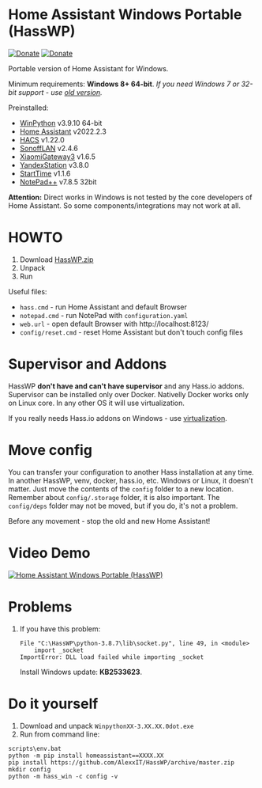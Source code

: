 # Home Assistant Windows Portable (HassWP)

[![Donate](https://img.shields.io/badge/donate-Coffee-yellow.svg)](https://www.buymeacoffee.com/AlexxIT)
[![Donate](https://img.shields.io/badge/donate-Yandex-red.svg)](https://money.yandex.ru/to/41001428278477)

Portable version of Home Assistant for Windows.

Minimum requirements: **Windows 8+ 64-bit**. *If you need Windows 7 or 32-bit support - use [old version](https://github.com/AlexxIT/HassWP/releases/tag/v2021.12.10).*

Preinstalled:

- [WinPython](https://winpython.github.io/) v3.9.10 64-bit
- [Home Assistant](https://www.home-assistant.io/) v2022.2.3
- [HACS](https://hacs.xyz/) v1.22.0
- [SonoffLAN](https://github.com/AlexxIT/SonoffLAN) v2.4.6
- [XiaomiGateway3](https://github.com/AlexxIT/XiaomiGateway3) v1.6.5
- [YandexStation](https://github.com/AlexxIT/YandexStation) v3.8.0
- [StartTime](https://github.com/AlexxIT/StartTime) v1.1.6
- [NotePad++](https://notepad-plus-plus.org/) v7.8.5 32bit

**Attention:** Direct works in Windows is not tested by the core developers of Home Assistant. So some components/integrations may not work at all.

# HOWTO

1. Download [HassWP.zip](https://github.com/AlexxIT/HassWP/releases/latest)
2. Unpack
3. Run

Useful files:

- `hass.cmd` - run Home Assistant and default Browser
- `notepad.cmd` - run NotePad with `configuration.yaml`
- `web.url` - open default Browser with http://localhost:8123/
- `config/reset.cmd` - reset Home Assistant but don't touch config files

# Supervisor and Addons

HassWP **don't have and can't have supervisor** and any Hass.io addons. Supervisor can be installed only over Docker. Nativelly Docker works only on Linux core. In any other OS it will use virtualization.

If you really needs Hass.io addons on Windows - use [virtualization](https://www.home-assistant.io/installation/windows).

# Move config

You can transfer your configuration to another Hass installation at any time. In another HassWP, venv, docker, hass.io, etc. Windows or Linux, it doesn't matter. Just move the contents of the `config` folder to a new location. Remember about `config/.storage` folder, it is also important. The `config/deps` folder may not be moved, but if you do, it's not a problem.

Before any movement - stop the old and new Home Assistant!

# Video Demo

[![Home Assistant Windows Portable (HassWP)](https://img.youtube.com/vi/GFw3J3Jbuas/mqdefault.jpg)](https://www.youtube.com/watch?v=GFw3J3Jbuas)

# Problems

1. If you have this problem:

   ```
   File "C:\HassWP\python-3.8.7\lib\socket.py", line 49, in <module>
       import _socket
   ImportError: DLL load failed while importing _socket
   ```
   
   Install Windows update: **KB2533623**.

# Do it yourself

1. Download and unpack `WinpythonXX-3.XX.XX.0dot.exe`
2. Run from command line:

```
scripts\env.bat
python -m pip install homeassistant==XXXX.XX
pip install https://github.com/AlexxIT/HassWP/archive/master.zip
mkdir config
python -m hass_win -c config -v
```
